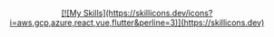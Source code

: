 <p align="center">
  <a href="https://skillicons.dev">
   [![My Skills](https://skillicons.dev/icons?i=aws,gcp,azure,react,vue,flutter&perline=3)](https://skillicons.dev)
  </a>
</p>


